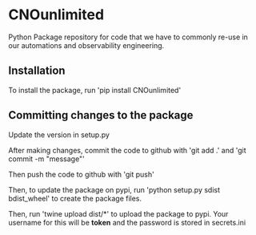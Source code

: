 # CNOunlimited
Python Package repository for code that we have to commonly re-use in our automations and observability engineering.

## Installation

To install the package, run 'pip install CNOunlimited'


## Committing changes to the package

Update the version in setup.py

After making changes, commit the code to github with 'git add .' and 'git commit -m "message"'

Then push the code to github with 'git push'

Then, to update the package on pypi, run 'python setup.py sdist bdist_wheel' to create the package files.

Then, run 'twine upload dist/*' to upload the package to pypi.
    Your username for this will be __token__ and the password is stored in secrets.ini